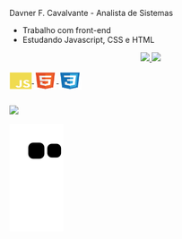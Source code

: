 Davner F. Cavalvante - Analista de Sistemas
- Trabalho com front-end
- Estudando Javascript, CSS e HTML

<div align="center">
  <a href="https://github.com/davcavalc">
  <img height="180em" src="https://github-readme-stats.vercel.app/api?username=davcavalc&show_icons=true&theme=dracula&include_all_commits=true&count_private=true"/>
  <img height="180em" src="https://github-readme-stats.vercel.app/api/top-langs/?username=davcavalc&layout=compact&langs_count=5&theme=dracula"/>
</div>
  
  <div style="display: inline_block"><br>
  <img align="center" alt="dav-Js" height="30" width="40" src="https://raw.githubusercontent.com/devicons/devicon/master/icons/javascript/javascript-plain.svg">
  <!---<img align="center" alt="dav-Ts" height="30" width="40" src="https://raw.githubusercontent.com/devicons/devicon/master/icons/typescript/typescript-plain.svg">-->
  <!--<img align="center" alt="dav-React" height="30" width="40" src="https://raw.githubusercontent.com/devicons/devicon/master/icons/react/react-original.svg">-->
  <img align="center" alt="dav-HTML" height="30" width="40" src="https://raw.githubusercontent.com/devicons/devicon/master/icons/html5/html5-original.svg">
  <img align="center" alt="dav-CSS" height="30" width="40" src="https://raw.githubusercontent.com/devicons/devicon/master/icons/css3/css3-original.svg">
    
</div>
  
  ##
  <div>  
    <a href="https://www.linkedin.com/in/davner-firmino-cavalcante-8bab6a23a" target="_blank"><img src="https://img.shields.io/badge/-LinkedIn-%230077B5?style=for-the-       badge&logo=linkedin&logoColor=white" target="_blank"></a>
  </div>
  
  ![Snake animation](https://github.com/rafaballerini/rafaballerini/blob/output/github-contribution-grid-snake.svg)
